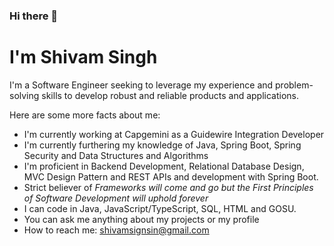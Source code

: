 ### Hi there 👋 
# I'm Shivam Singh

I'm a Software Engineer seeking to leverage my experience and problem-solving skills to develop robust and reliable products and applications.

Here are some more facts about me:

- I'm currently working at Capgemini as a Guidewire Integration Developer
- I'm currently furthering my knowledge of Java, Spring Boot, Spring Security and Data Structures and Algorithms
- I'm proficient in Backend Development, Relational Database Design, MVC Design Pattern and REST APIs and development with Spring Boot.
- Strict believer of <i>Frameworks will come and go but the First Principles of Software Development will uphold forever</i>
- I can code in Java, JavaScript/TypeScript, SQL, HTML and GOSU.
- You can ask me anything about my projects or my profile
- How to reach me: shivamsignsin@gmail.com 
